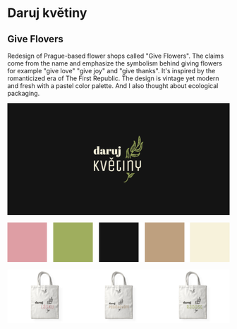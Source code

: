 # Daruj květiny
## Give Flovers


Redesign of Prague-based flower shops called "Give Flowers". The claims come from the name and emphasize the symbolism behind giving flowers for example "give love" "give joy" and "give thanks". It's inspired by the romanticized era of The First Republic. The design is vintage yet modern and fresh with a pastel color palette. And I also thought about ecological packaging.

![White logo on black background with a green branch with leaves. ](logo.jpg)

![A color palette of baby pink, fresh green, black, beige, and white. ](barvy.png)

![Tote bags with different colored logos saying give love, give thanks, give joy. ](totebags.png)
